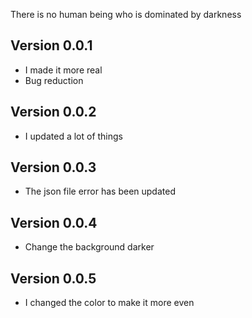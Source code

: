 There is no human being who is dominated by darkness

## Version 0.0.1
* I made it more real
* Bug reduction

## Version 0.0.2
* I updated a lot of things

## Version 0.0.3
* The json file error has been updated

## Version 0.0.4
* Change the background darker

## Version 0.0.5
* I changed the color to make it more even
